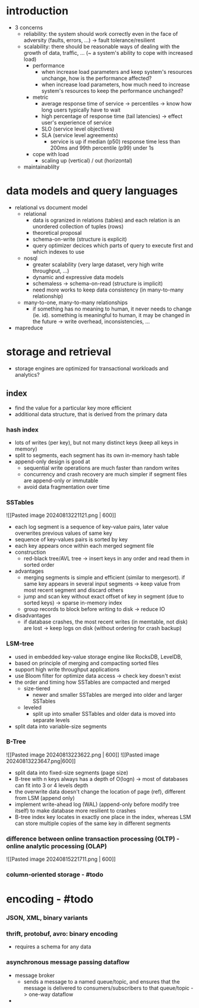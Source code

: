 # introduction
- 3 concerns
	- reliability: the system should work correctly even in the face of adversity (faults, errors, ...) -> fault tolerance/resilient
	- scalability: there should be reasonable ways of dealing with the growth of data, traffic, ... (~ a system's ability to cope with increased load)
		- performance
			- when increase load parameters and keep system's resources unchange, how is the performance affected?
			- when increase load parameters, how much need to increase system's resources to keep the performance unchanged?
		- metric
			- average response time of service -> percentiles -> know how long users typically have to wait
			- high percentage of response time (tail latencies) -> effect user's experience of service
			- SLO (service level objectives)
			- SLA (service level agreements)
				- service is up if median (p50) response time less than 200ms and 99th percentile (p99) under 1s
		- cope with load
			- scaling up (vertical) / out (horizontal)
	- maintainablilty

# data models and query languages
- relational vs document model
	- relational
		- data is ogranized in relations (tables) and each relation is an unordered collection of tuples (rows)
		- theoretical proposal
		- schema-on-write (structure is explicit)
		- query optimizer decices which parts of query to execute first and which indexes to use
	- nosql
		- greater scalability (very large dataset, very high write throughput, ...)
		- dynamic and expressive data models
		- schemaless -> schema-on-read (structure is implicit)
		- need more works to keep data consistency (in many-to-many relationship)
	- many-to-one, many-to-many relationships
		- if something has no meaning to human, it never needs to change (ie. id). something is meaningful to human, it may be changed in the future -> write overhead, inconsistencies, ...
- mapreduce

# storage and retrieval
- storage engines are optimized for transactional workloads and analytics?
## index
- find the value for a particular key more efficient
- additional data structure, that is derived from the primary data
### hash index
- lots of writes (per key), but not many distinct keys (keep all keys in memory)
- split to segments, each segment has its own in-memory hash table
- append-only design is good at
	- sequential write operations are much faster than random writes
	- concurrency and crash recovery are much simpler if segment files are append-only or immutable
	- avoid data fragmentation over time
### SSTables
![[Pasted image 20240813221121.png | 600]]
- each log segment is a sequence of key-value pairs, later value overwrites previous values of same key
- sequence of key-values pairs is sorted by key
- each key appears once within each merged segment file
- construction
	- red-black tree/AVL tree -> insert keys in any order and read them in sorted order
- advantages
	- merging segments is simple and efficient (similar to mergesort). if same key appears in several input segments -> keep value from most recent segment and discard others
	- jump and scan key without exact offset of key in segment (due to sorted keys) -> sparse in-memory index
	- group records to block before writing to disk -> reduce IO
- disadvantages
	- if database crashes, the most recent writes (in memtable, not disk) are lost -> keep logs on disk (without ordering for crash backup)
### LSM-tree
- used in embedded key-value storage engine like RocksDB, LevelDB,
- based on principle of merging and compacting sorted files
- support high write throughput applications
- use Bloom filter for optimize data access -> check key doesn't exist
- the order and timing how SSTables are compacted and merged
	- size-tiered
		- newer and smaller SSTables are merged into older and larger SSTables
	- leveled
		- split up into smaller SSTables and older data is moved into separate levels
- split data into variable-size segments
### B-Tree
![[Pasted image 20240813223622.png | 600]]
![[Pasted image 20240813223647.png|600]]
- split data into fixed-size segments (page size)
- B-tree with n keys always has a depth of O(logn) -> most of databases can fit into 3 or 4 levels depth
- the overwrite data doesn't change the location of page (ref), different from LSM (append only)
- implement write-ahead log (WAL) (append-only before modify tree itself) to make database more resilient to crashes
- B-tree index key locates in exactly one place in the index, whereas LSM can store multiple copies of the same key in different segments
### difference between online transaction processing (OLTP) - online analytic processing (OLAP)
![[Pasted image 20240815221711.png | 600]]
### column-oriented storage - #todo 
# encoding - #todo 
### JSON, XML, binary variants
### thrift, protobuf, avro: binary encoding
- requires a schema for any data
### asynchronous message passing dataflow
- message broker
	- sends a message to a named queue/topic, and ensures that the message is delivered to consumers/subscribers to that queue/topic -> one-way dataflow
- 
